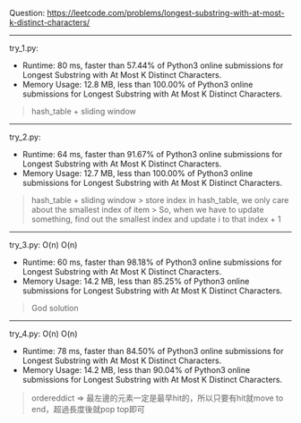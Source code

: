 Question: https://leetcode.com/problems/longest-substring-with-at-most-k-distinct-characters/

---

try_1.py:
* Runtime: 80 ms, faster than 57.44% of Python3 online submissions for Longest Substring with At Most K Distinct Characters.
* Memory Usage: 12.8 MB, less than 100.00% of Python3 online submissions for Longest Substring with At Most K Distinct Characters.

> hash_table + sliding window

---

try_2.py:
* Runtime: 64 ms, faster than 91.67% of Python3 online submissions for Longest Substring with At Most K Distinct Characters.
* Memory Usage: 12.7 MB, less than 100.00% of Python3 online submissions for Longest Substring with At Most K Distinct Characters.

> hash_table + sliding window
	> store index in hash_table, we only care about the smallest index of item
	> So, when we have to update something, find out the smallest index and update i to that index + 1	

---

try_3.py: O(n) O(n)

* Runtime: 60 ms, faster than 98.18% of Python3 online submissions for Longest Substring with At Most K Distinct Characters.
* Memory Usage: 14.2 MB, less than 85.25% of Python3 online submissions for Longest Substring with At Most K Distinct Characters.

> God solution

---

try_4.py: O(n) O(n)

* Runtime: 78 ms, faster than 84.50% of Python3 online submissions for Longest Substring with At Most K Distinct Characters.
* Memory Usage: 14.2 MB, less than 90.04% of Python3 online submissions for Longest Substring with At Most K Distinct Characters.

> ordereddict => 最左邊的元素一定是最早hit的，所以只要有hit就move to end，超過長度後就pop top即可